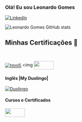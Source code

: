 ### Olá! Eu sou Leonardo Gomes


[![Linkedin](https://img.shields.io/badge/LinkedIn-0077B5?style=for-the-badge&logo=linkedin&logoColor=white)](https://www.linkedin.com/in/leonardo-gomes-52550b174/)

![Leonardo Gomes GitHub stats](https://github-readme-stats.vercel.app/api?username=Leeogmz&show_icons=true&theme=radical)

</div>

## Minhas Certificações 📜

<div style="display: inline_block"><br/>
  
  <a href=[https://cursos.alura.com.br/user/leonardo-gomes15/degree-power-bi-v228783-228783/certificate](https://cursos.alura.com.br/user/leonardo-gomes15/fullCertificate/3a132e8868f1edda0156e004520e1d83) ><img align="center" alt="html5" src="https://img.shields.io/badge/Microsoft_Excel-217346?style=for-the-badge&logo=microsoft-excel&logoColor=white" ></a>
  <img <img align="center" src="https://datascientest.com/es/wp-content/uploads/sites/7/2020/10/power-bi-logo-1.jpg" width="65" height = "28"></a>

</div>

#### Inglês |My Duolingo|

[![Duolingo](https://img.shields.io/badge/Duolingo-58CC02?style=for-the-badge&logo=Duolingo&logoColor=white)](https://www.duolingo.com/profile/Leeo.gmz)

</div>

#### Cursos e Certificados
<a href="https://cursos.alura.com.br/user/leonardo-gomes15">
  <img src="https://avatars.githubusercontent.com/u/4975968?s=200&v=4" width="65" height = "28">
</a>
